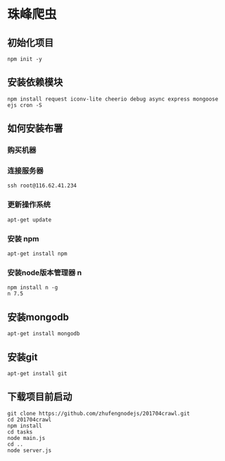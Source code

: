 # 珠峰爬虫
## 初始化项目
```
npm init -y
```
## 安装依赖模块
```
npm install request iconv-lite cheerio debug async express mongoose ejs cron -S
```

## 如何安装布署
### 购买机器
### 连接服务器
```
ssh root@116.62.41.234
```

### 更新操作系统
```
apt-get update
```

### 安装 npm
```
apt-get install npm
```

### 安装node版本管理器 n
```
npm install n -g
n 7.5
```

## 安装mongodb
```
apt-get install mongodb
```

## 安装git
```
apt-get install git
```

## 下载项目前启动
```
git clone https://github.com/zhufengnodejs/201704crawl.git
cd 201704crawl
npm install
cd tasks
node main.js
cd ..
node server.js
```

